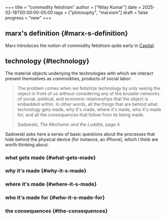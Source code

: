 +++
title = "commodity fetishism"
author = ["Nilay Kumar"]
date = 2025-02-18T00:00:00-05:00
tags = ["philosophy", "marxism"]
draft = false
progress = "new"
+++

## marx's definition {#marx-s-definition}

Marx introduces the notion of commodity fetishism quite early in [Capital](https://www.marxists.org/archive/marx/works/1867-c1/ch01.htm#S4).


## technology {#technology}

The material objects underlying the technologies with which we interact present
themselves as commodities, products of social labor:

> The problem comes when we fetishize technology by only seeing the object in
> front of us without considering any of the broader networks of social,
> political, and economic relationships that the object is embedded within. In
> other words, all the things that are behind what technology gets made, why it's
> made, where it's made, who it's made for, and all the consequences that follow
> from its being made.
>
> <div class="attribution">
>
> Sadowski, _The Mechanic and the Luddite_, page 4
>
> </div>

Sadowski asks here a series of basic questions about the processes that hide
behind the physical device (for instance, an iPhone), which I think are worth
thinking about.


### what gets made {#what-gets-made}


### why it's made {#why-it-s-made}


### where it's made {#where-it-s-made}


### who it's made for {#who-it-s-made-for}


### the consequences {#the-consequences}
